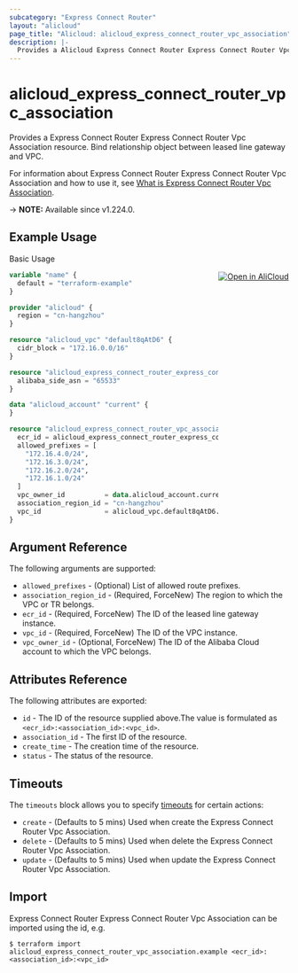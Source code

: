 ```yaml
---
subcategory: "Express Connect Router"
layout: "alicloud"
page_title: "Alicloud: alicloud_express_connect_router_vpc_association"
description: |-
  Provides a Alicloud Express Connect Router Express Connect Router Vpc Association resource.
---
```


# alicloud_express_connect_router_vpc_association

Provides a Express Connect Router Express Connect Router Vpc Association resource. Bind relationship object between leased line gateway and VPC.

For information about Express Connect Router Express Connect Router Vpc Association and how to use it, see [What is Express Connect Router Vpc Association](https://next.api.alibabacloud.com/api/ExpressConnectRouter/2023-09-01/CreateExpressConnectRouterAssociation).

-> **NOTE:** Available since v1.224.0.

## Example Usage
<div class="oics-button" style="float: right;margin: 0 0 -40px 0;">
  <a href="https://api.aliyun.com/api-tools/terraform?resource=alicloud_express_connect_router_vpc_association&exampleId=2453c592-867e-6ad0-2a20-e59a8e4f6a8b3fb1912c&activeTab=example&spm=docs.r.express_connect_router_vpc_association.0.2453c59286" target="_blank">
    <img alt="Open in AliCloud" src="https://img.alicdn.com/imgextra/i1/O1CN01hjjqXv1uYUlY56FyX_!!6000000006049-55-tps-254-36.svg" style="max-height: 44px; margin: 32px auto; max-width: 100%;">
  </a>
</div>

Basic Usage

```terraform
variable "name" {
  default = "terraform-example"
}

provider "alicloud" {
  region = "cn-hangzhou"
}

resource "alicloud_vpc" "default8qAtD6" {
  cidr_block = "172.16.0.0/16"
}

resource "alicloud_express_connect_router_express_connect_router" "defaultM9YxGW" {
  alibaba_side_asn = "65533"
}

data "alicloud_account" "current" {
}

resource "alicloud_express_connect_router_vpc_association" "default" {
  ecr_id = alicloud_express_connect_router_express_connect_router.defaultM9YxGW.id
  allowed_prefixes = [
    "172.16.4.0/24",
    "172.16.3.0/24",
    "172.16.2.0/24",
    "172.16.1.0/24"
  ]
  vpc_owner_id          = data.alicloud_account.current.id
  association_region_id = "cn-hangzhou"
  vpc_id                = alicloud_vpc.default8qAtD6.id
}
```

## Argument Reference

The following arguments are supported:
* `allowed_prefixes` - (Optional) List of allowed route prefixes.
* `association_region_id` - (Required, ForceNew) The region to which the VPC or TR belongs.
* `ecr_id` - (Required, ForceNew) The ID of the leased line gateway instance.
* `vpc_id` - (Required, ForceNew) The ID of the VPC instance.
* `vpc_owner_id` - (Optional, ForceNew) The ID of the Alibaba Cloud account to which the VPC belongs.

## Attributes Reference

The following attributes are exported:
* `id` - The ID of the resource supplied above.The value is formulated as `<ecr_id>:<association_id>:<vpc_id>`.
* `association_id` - The first ID of the resource.
* `create_time` - The creation time of the resource.
* `status` - The status of the resource.

## Timeouts

The `timeouts` block allows you to specify [timeouts](https://www.terraform.io/docs/configuration-0-11/resources.html#timeouts) for certain actions:
* `create` - (Defaults to 5 mins) Used when create the Express Connect Router Vpc Association.
* `delete` - (Defaults to 5 mins) Used when delete the Express Connect Router Vpc Association.
* `update` - (Defaults to 5 mins) Used when update the Express Connect Router Vpc Association.

## Import

Express Connect Router Express Connect Router Vpc Association can be imported using the id, e.g.

```shell
$ terraform import alicloud_express_connect_router_vpc_association.example <ecr_id>:<association_id>:<vpc_id>
```